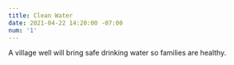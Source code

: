 ```yaml
---
title: Clean Water
date: 2021-04-22 14:20:00 -07:00
num: '1'
---
```


A village well will bring safe drinking water so families are healthy.
